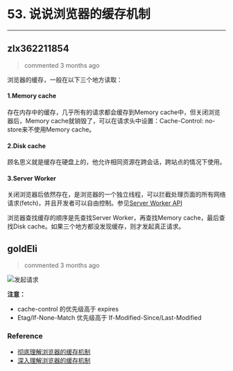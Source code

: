 
 # 53. 说说浏览器的缓存机制 
  
 ***
## zlx362211854 
 > commented 3 months ago 

浏览器的缓存，一般在以下三个地方读取：
#### 1.Memory cache
存在内存中的缓存，几乎所有的请求都会缓存到Memory cache中，但关闭浏览器后，Memory cache就销毁了，可以在请求头中设置：Cache-Control: no-store来不使用Memory cache。

#### 2.Disk cache
顾名思义就是缓存在硬盘上的，他允许相同资源在跨会话，跨站点的情况下使用。

#### 3.Server Worker
关闭浏览器后依然存在，是浏览器的一个独立线程，可以拦截处理页面的所有网络请求(fetch)，并且开发者可以自由控制。参见[Server Worker API](https://developer.mozilla.org/zh-CN/docs/Web/API/Service_Worker_API)

浏览器查找缓存的顺序是先查找Server Worker，再查找Memory cache，最后查找Disk cache。如果三个地方都没发现缓存，则才发起真正请求。

## goldEli 
 > commented 3 months ago 


![发起请求](https://user-images.githubusercontent.com/18217162/66717419-62bb3e00-ee0b-11e9-9943-eddaae86bd13.png)

**注意：**

* cache-control 的优先级高于 expires
* Etag/If-None-Match 优先级高于 If-Modified-Since/Last-Modified

### Reference

* [彻底理解浏览器的缓存机制](https://juejin.im/entry/5ad86c16f265da505a77dca4)
* [深入理解浏览器的缓存机制](https://www.infoq.cn/article/8VU-VCrhoxducaFPrNOL)